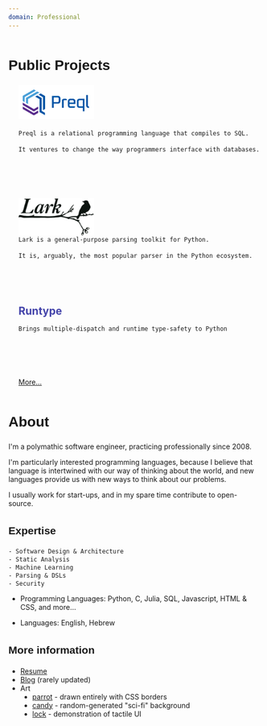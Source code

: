 ```yaml
---
domain: Professional
---
```


<script lang="ts">
	import ProfessionalPage from '$lib/ProfessionalPage.svx';
</script>

<style>

	h1>a, h2> a, h3 > a, h4 > a {
		color: #333;
		text-decoration: none;
	}
	h1>a:hover, h2>a:hover, h3>a:hover, h4>a:hover {
		text-decoration: underline;
	}

	h1 {
		margin-top: 50px;
	}
	h1, h2, h3, h4, h5, h6 {
	    font-family: "PT Sans", Helvetica, Arial, sans-serif;
	    font-weight: 700;
	    line-height: 1.5em;
	}

	.project {
		margin-bottom: 90px;
		margin-left: 20px;
	}
	.project > a {
		font-size: 1.5em;
		color: #44a;
		font-weight: bold;
		text-decoration: none;
	}

	li {
		list-style: url(/star3.png);
	}
</style>

<ProfessionalPage>


# Public Projects

<div class="project">
	<a href="https://github.com/erezsh/Preql">
		<img src="/preql.png" width="150"/>
	</a>

	Preql is a relational programming language that compiles to SQL.

	It ventures to change the way programmers interface with databases.
</div>

<div class="project">
	<a href="https://github.com/lark-parser/Lark">
		<img src="/lark-logo.png" width="150" style="margin-bottom: -20px"/>
	</a>

	Lark is a general-purpose parsing toolkit for Python.

	It is, arguably, the most popular parser in the Python ecosystem.
</div>

<div class="project">
	<a href="https://github.com/erezsh/Runtype">Runtype</a>

	Brings multiple-dispatch and runtime type-safety to Python
</div>

<a class="project" href="https://github.com/erezsh/">More...</a>

# About

I'm a polymathic software engineer, practicing professionally since 2008.

I'm particularly interested programming languages, because I believe that language is intertwined with our way of thinking about the world, and new languages provide us with new ways to think about our problems.

I usually work for start-ups, and in my spare time contribute to open-source.

## Expertise
	- Software Design & Architecture
	- Static Analysis
	- Machine Learning
	- Parsing & DSLs
	- Security

- Programming Languages: Python, C, Julia, SQL, Javascript, HTML & CSS, and more...

- Languages: English, Hebrew


## More information

- [Resume](/Resume_2018.pdf)
- [Blog](http://blog.erezsh.com) (rarely updated)
- Art
	- [parrot](/parrot) - drawn entirely with CSS borders
	- [candy](/candybg.html) - random-generated "sci-fi" background
	- [lock](/lock/lock.html) - demonstration of tactile UI

</ProfessionalPage>